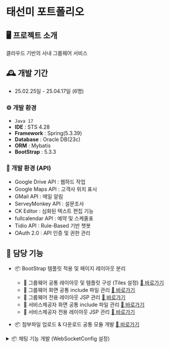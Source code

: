 # 태선미 포트폴리오

## 🖥️ 프로젝트 소개
클라우드 기반의 사내 그룹웨어 서비스 
<br>

## 🕰️ 개발 기간
* 25.02.25일 - 25.04.17일 (6명)

### ⚙️ 개발 환경
- `Java 17`
- **IDE** : STS 4.28
- **Framework** : Spring(5.3.39)
- **Database** : Oracle DB(23c)
- **ORM** : Mybatis
- **BootStrap** : 5.3.3

### 📡 개발 환경 (API)
- Google Drive API : 웹하드 작업
- Google Maps API : 고객사 위치 표시
- GMail API : 메일 알림
- ServeyMonkey API : 설문조사
- CK Editor : 심화된 텍스트 편집 기능
- fullcalendar API : 예약 및 스케줄표
- Tidio API : Rule-Based 기반 챗봇
- OAuth 2.0 : API 인증 및 권한 관리

## 📌 담당 기능
- 📦 BootStrap 템플릿 적용 및 페이지 레이아웃 분리  
  - 🎨 그룹웨어 공통 레이아웃 및 템플릿 구성 (Tiles 설정) [🔗 바로가기](https://github.com/taesunmi140601/HelloWorldTSM/tree/main/SEPgruppe/src/main/webapp/WEB-INF/tiles)
  - 📄 그룹웨어 화면 공통 include 파일 관리 [🔗 바로가기](https://github.com/taesunmi140601/HelloWorldTSM/tree/main/SEPgruppe/src/main/webapp/WEB-INF/views/groupware/includee)
  - 📑 그룹웨어 전용 레이아웃 JSP 관리 [🔗 바로가기](https://github.com/taesunmi140601/HelloWorldTSM/tree/main/SEPgruppe/src/main/webapp/WEB-INF/views/groupware/layouts)
  - 📄 서비스제공자 화면 공통 include 파일 관리 [🔗 바로가기](https://github.com/taesunmi140601/HelloWorldTSM/tree/main/SEPgruppe/src/main/webapp/WEB-INF/views/sepgruppe/includee)
  - 📑 서비스제공자 전용 레이아웃 JSP 관리 [🔗 바로가기](https://github.com/taesunmi140601/HelloWorldTSM/tree/main/SEPgruppe/src/main/webapp/WEB-INF/views/sepgruppe/layouts)

- 📦 첨부파일 업로드 & 다운로드 공통 모듈 개발 [🔗 바로가기](https://github.com/taesunmi140601/HelloWorldTSM/tree/main/SEPgruppe/src/main/java/kr/or/ddit/works/attachFile)

<details>
<summary>📦 채팅 기능 개발 (WebSocketConfig 설정)</summary>

```java
package kr.or.ddit.spring.config;

import org.springframework.context.annotation.Configuration;
import org.springframework.messaging.simp.config.MessageBrokerRegistry;
import org.springframework.stereotype.Controller;
import org.springframework.web.socket.config.annotation.EnableWebSocketMessageBroker;
import org.springframework.web.socket.config.annotation.StompEndpointRegistry;
import org.springframework.web.socket.config.annotation.WebSocketMessageBrokerConfigurer;

import lombok.extern.slf4j.Slf4j;

@Slf4j
@EnableWebSocketMessageBroker
@Configuration
@Controller
public class WebSocketConfig implements WebSocketMessageBrokerConfigurer {

    // STOMP 엔드포인트 등록 및 SockJS 지원 활성화
    @Override
    public void registerStompEndpoints(StompEndpointRegistry registry) {
        registry.addEndpoint("/stomp")
                .setAllowedOrigins("/wss")
                .withSockJS();
    }
    
    // 메시지 브로커 관련 설정
    @Override
    public void configureMessageBroker(MessageBrokerRegistry registry) {
        registry.setApplicationDestinationPrefixes("/app");
        registry.enableSimpleBroker("/topic");
    }

}
</details> ```



